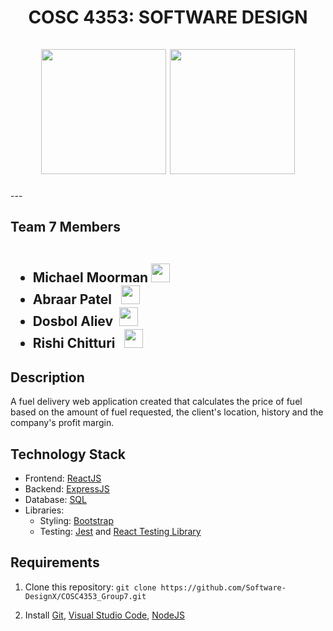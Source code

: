 
 <div id="header" align="center">
  <h1> COSC 4353: SOFTWARE DESIGN
    <br><br>
   <img src="https://media.giphy.com/media/qgQUggAC3Pfv687qPC/giphy.gif" width="200"/>
   <img src="https://media.giphy.com/media/WDJBtnl2cxgReYekEu/giphy.gif", width="200"/>
  </h1>
</div>
---

<h2>Team 7 Members
  <ul><br>
    <li><b>Michael Moorman <img src="https://media.giphy.com/media/m0dmKBkncVETJv2h0S/giphy.gif" width="30px"/></b></li>
    <li><b>Abraar Patel &nbsp <img src="https://media.giphy.com/media/m0dmKBkncVETJv2h0S/giphy.gif" width="30px"/></b></li>
    <li><b>Dosbol Aliev &nbsp<img src="https://media.giphy.com/media/m0dmKBkncVETJv2h0S/giphy.gif" width="30px"/></b></li>
  <li> <b>Rishi Chitturi &nbsp <img src="https://media.giphy.com/media/m0dmKBkncVETJv2h0S/giphy.gif" width="30px"/></b></li>
  </ul>
  </h2>
  
<h2> Description </h2>
 
 A fuel delivery web application created that calculates the price of fuel based on the amount of fuel requested, the client's location, history and the company's profit margin.


### <h2> Technology Stack</h2>
<ul>
  <li>Frontend:</b> <a href="https://reactjs.org">ReactJS</a></li>
  <li>Backend:</b> <a href="https://expressjs.com">ExpressJS</a></li>
  <li>Database:</b> <a href="https://www.mysql.com">SQL</a></li>
  <li>Libraries:
  <ul>
   <li> Styling: <a href="https://getbootstrap.com/docs/3.4/">Bootstrap</a></li>
   <li> Testing: <a href="https://jestjs.io">Jest</a> and <a href="https://testing-library.com/docs/react-testing-library/intro/">React Testing Library</a></li>
  </ul>
 </ul>
 
 ### <h2> Requirements </h2>
 
 1) Clone this repository: `git clone https://github.com/Software-DesignX/COSC4353_Group7.git`
  
 2) Install <a href="https://git-scm.com/">Git</a>, <a href="https://code.visualstudio.com/download">Visual Studio Code</a>, <a href="https://nodejs.org">NodeJS</a></li>
 
